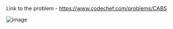 Link to the problem - https://www.codechef.com/problems/CABS


![image](https://user-images.githubusercontent.com/57552973/227586073-8e14dd26-1372-4bc6-9179-a286ad73f097.png)
